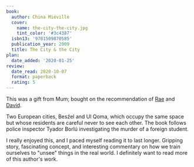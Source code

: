 ```yaml
---
book:
  author: China Miéville
  cover:
    name: the-city-the-city.jpg
    tint_color: '#3c4387'
  isbn13: '9781509870585'
  publication_year: 2009
  title: The City & the City
plan:
  date_added: '2020-01-25'
review:
  date_read: 2020-10-07
  format: paperback
  rating: 5
---
```


This was a gift from Mum; bought on the recommendation of [Rae](https://twitter.com/RaeKnowler) and [David](https://twitter.com/zarkonnen_com).

Two European cities, Besźel and Ul Qoma, which occupy the same space but whose residents are careful never to see each other.
The book follows police inspector Tyador Borlú investigating the murder of a foreign student.

I really enjoyed this, and I paced myself reading it to last longer.
Gripping story, fascinating concept, and interesting commentary on how we train ourselves to "unsee" things in the real world.
I definitely want to read more of this author's work.